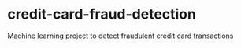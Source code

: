 # credit-card-fraud-detection
Machine learning project to detect fraudulent credit card transactions
